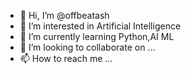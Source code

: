 - 👋 Hi, I’m @offbeatash
- 👀 I’m interested in Artificial Intelligence
- 🌱 I’m currently learning Python,AI ML
- 💞️ I’m looking to collaborate on ...
- 📫 How to reach me ...

<!---
offbeatash/offbeatash is a ✨ special ✨ repository because its `README.md` (this file) appears on your GitHub profile.
You can click the Preview link to take a look at your changes.
--->
